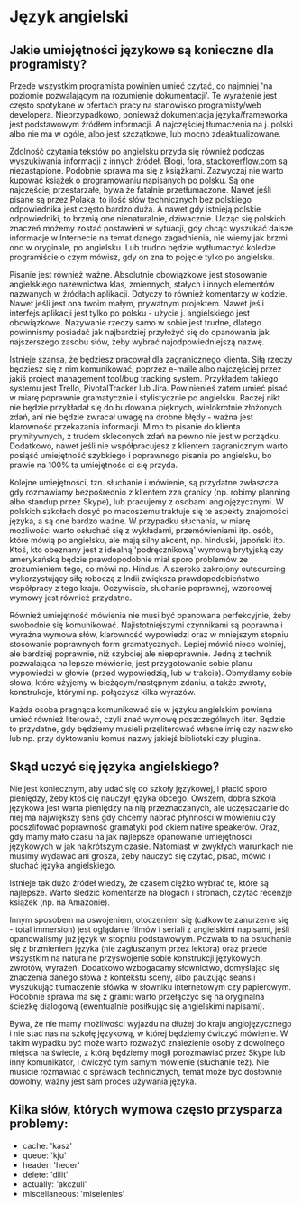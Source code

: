 # Język angielski

## Jakie umiejętności językowe są konieczne dla programisty?

Przede wszystkim programista powinien umieć czytać, co najmniej 'na poziomie pozwalającym na rozumienie dokumentacji'. Te wyrażenie jest często spotykane w ofertach pracy na stanowisko programisty/web developera. Nieprzypadkowo, ponieważ dokumentacja języka/frameworka jest podstawowym źródłem informacji. A najczęściej tłumaczenia na j. polski albo nie ma w ogóle, albo jest szczątkowe, lub mocno zdeaktualizowane.

Zdolność czytania tekstów po angielsku przyda się również podczas wyszukiwania informacji z innych źródeł. Blogi, fora, [stackoverflow.com](http://stackoverflow.com/) są niezastąpione. Podobnie sprawa ma się z książkami. Zazwyczaj nie warto kupować książek o programowaniu napisanych po polsku. Są one najczęściej przestarzałe, bywa że fatalnie przetłumaczone. Nawet jeśli pisane są przez Polaka, to ilość słów technicznych bez polskiego odpowiednika jest często bardzo duża. A nawet gdy istnieją polskie odpowiedniki, to brzmią one nienaturalnie, dziwacznie. Ucząc się polskich znaczeń możemy zostać postawieni w sytuacji, gdy chcąc wyszukać dalsze informacje w Internecie na temat danego zagadnienia, nie wiemy jak brzmi ono w oryginale, po angielsku. Lub trudno będzie wytłumaczyć koledze programiście o czym mówisz, gdy on zna to pojęcie tylko po angielsku.

Pisanie jest również ważne. Absolutnie obowiązkowe jest stosowanie angielskiego nazewnictwa klas, zmiennych, stałych i innych elementów nazwanych w źródłach aplikacji. Dotyczy to również komentarzy w kodzie. Nawet jeśli jest ona twoim małym, prywatnym projektem. Nawet jeśli interfejs aplikacji jest tylko po polsku - użycie j. angielskiego jest obowiązkowe. Nazywanie rzeczy samo w sobie jest trudne, dlatego powinniśmy posiadać jak najbardziej przyłożyć się do opanowania jak najszerszego zasobu słów, żeby wybrać najodpowiedniejszą nazwę.

Istnieje szansa, że będziesz pracował dla zagranicznego klienta. Siłą rzeczy będziesz się z nim komunikować, poprzez e-maile albo najczęściej przez jakiś project management tool/bug tracking system. Przykładem takiego systemu jest Trello, PivotalTracker lub Jira. Powinienieś zatem umieć pisać w miarę poprawnie gramatycznie i stylistycznie po angielsku. Raczej nikt nie będzie przykładał się do budowania pięknych, wielokrotnie złożonych zdań, ani nie będzie zwracał uwagę na drobne błędy - ważna jest klarowność przekazania informacji. Mimo to pisanie do klienta prymitywnych, z trudem skleconych zdań na pewno nie jest w porządku. Dodatkowo, nawet jeśli nie współpracujesz z klientem zagranicznym warto posiąść umiejętność szybkiego i poprawnego pisania po angielsku, bo prawie na 100% ta umiejętność ci się przyda.

Kolejne umiejętności, tzn. słuchanie i mówienie, są przydatne zwłaszcza gdy rozmawiamy bezpośrednio z klientem zza granicy (np. robimy planning albo standup przez Skype), lub pracujemy z osobami anglojęzycznymi. W polskich szkołach dosyć po macoszemu traktuje się te aspekty znajomości języka, a są one bardzo ważne. W przypadku słuchania, w miarę możliwości warto osłuchać się z wykładami, przemówieniami itp. osób, które mówią po angielsku, ale mają silny akcent, np. hinduski, japoński itp. Ktoś, kto obeznany jest z idealną 'podręcznikową' wymową brytyjską czy amerykańską będzie prawdopodobnie miał sporo problemów ze zrozumieniem tego, co mówi np. Hindus. A szeroko zakrojony outsourcing wykorzystujący siłę roboczą z Indii zwiększa prawdopodobieństwo współpracy z tego kraju. Oczywiście, słuchanie poprawnej, wzorcowej wymowy jest również przydatne.

Również umiejętność mówienia nie musi być opanowana perfekcyjnie, żeby swobodnie się komunikować. Najistotniejszymi czynnikami są poprawna i wyraźna wymowa słów, klarowność wypowiedzi oraz w mniejszym stopniu stosowanie poprawnych form gramatycznych. Lepiej mówić nieco wolniej, ale bardziej poprawnie, niż szybciej ale niepoprawnie. Jedną z technik pozwalająca na lepsze mówienie, jest przygotowanie sobie planu wypowiedzi w głowie (przed wypowiedzią, lub w trakcie). Obmyślamy sobie słowa, które użyjemy w bieżącym/następnym zdaniu, a także zwroty, konstrukcje, którymi np. połączysz kilka wyrazów.

Każda osoba pragnąca komunikować się w języku angielskim powinna umieć również literować, czyli znać wymowę poszczególnych liter. Będzie to przydatne, gdy będziemy musieli przeliterować własne imię czy nazwisko lub np. przy dyktowaniu komuś nazwy jakiejś biblioteki czy plugina.

## Skąd uczyć się języka angielskiego?

Nie jest koniecznym, aby udać się do szkoły językowej, i płacić sporo pieniędzy, żeby ktoś cię nauczył języka obcego. Owszem, dobra szkoła językowa jest warta pieniędzy na nią przeznaczanych, ale uczęszczanie do niej ma największy sens gdy chcemy nabrać płynności w mówieniu czy podszlifować poprawność gramatyki pod okiem native speakerów. Oraz, gdy mamy mało czasu na jak najlepsze opanowanie umiejętności językowych w jak najkrótszym czasie. Natomiast w zwykłych warunkach nie musimy wydawać ani grosza, żeby nauczyć się czytać, pisać, mówić i słuchać języka angielskiego.

Istnieje tak dużo źródeł wiedzy, że czasem ciężko wybrać te, które są najlepsze. Warto śledzić komentarze na blogach i stronach, czytać recenzje książek (np. na Amazonie).

Innym sposobem na oswojeniem, otoczeniem się (całkowite zanurzenie się - total immersion) jest oglądanie filmów i seriali z angielskimi napisami, jeśli opanowaliśmy już język w stopniu podstawowym. Pozwala to na osłuchanie się z brzmieniem języka (nie zagłuszanym przez lektora) oraz przede wszystkim na naturalne przyswojenie sobie konstrukcji językowych, zwrotów, wyrażeń. Dodatkowo wzbogacamy słownictwo, domyślając się znaczenia danego słowa z kontekstu sceny, albo pauzując seans i wyszukując tłumaczenie słówka w słowniku internetowym czy papierowym. Podobnie sprawa ma się z grami: warto przełączyć się na oryginalna ścieżkę dialogową (ewentualnie posiłkując się angielskimi napisami).

Bywa, że nie mamy możliwości wyjazdu na dłużej do kraju anglojęzycznego i nie stać nas na szkołę językową, w której będziemy ćwiczyć mówienie. W takim wypadku być może warto rozważyć znalezienie osoby z dowolnego miejsca na świecie, z którą będziemy mogli porozmawiać przez Skype lub inny komunikator, i ćwiczyć tym samym mówienie (słuchanie też). Nie musicie rozmawiać o sprawach technicznych, temat może być dosłownie dowolny, ważny jest sam proces używania języka.

## Kilka słów, których wymowa często przysparza problemy:

- cache: 'kasz'
- queue: 'kju'
- header: 'heder'
- delete: 'dilit'
- actually: 'akczuli'
- miscellaneous: 'miselenies'
